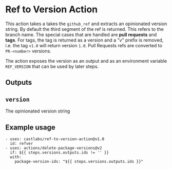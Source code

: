 # Ref to Version Action

This action takes a takes the `github_ref` and extracts an opinionated
version string. By default the third segment of the ref is returned.
This refers to the branch name. The special cases that are handled are
**pull requests** and **tags**. For tags, the tag is returned as a version
and a "v" prefix is removed, i.e. the tag `v1.0` will return version `1.0`.
Pull Requests refs are converted to `PR-<number>` versions.

The action exposes the version as an output and as an environment variable 
`REF_VERSION` that can be used by later steps.

## Outputs

## `version`

The opinionated version string

## Example usage

```
- uses: castlabs/ref-to-version-action@v1.0
  id: refver
- uses: actions/delete-package-versions@v2
  if: ${{ steps.versions.outputs.ids != '' }}
  with:
    package-version-ids: "${{ steps.versions.outputs.ids }}"

